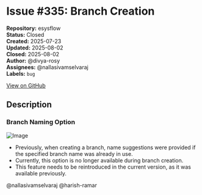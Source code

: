 # Issue #335: Branch Creation

**Repository:** esysflow  
**Status:** Closed  
**Created:** 2025-07-23  
**Updated:** 2025-08-02  
**Closed:** 2025-08-02  
**Author:** @divya-rosy  
**Assignees:** @nallasivamselvaraj  
**Labels:** `bug`  

[View on GitHub](https://github.com/Simtestlab/esysflow/issues/335)

## Description

### Branch Naming Option

![Image](https://github.com/user-attachments/assets/ce1ef7c5-25aa-432a-b200-a82aa2c7c540)

- Previously, when creating a branch, name suggestions were provided if the specified branch name was already in use.
- Currently, this option is no longer available during branch creation.
- This feature needs to be reintroduced in the current version, as it was available previously.

@nallasivamselvaraj @harish-ramar 
